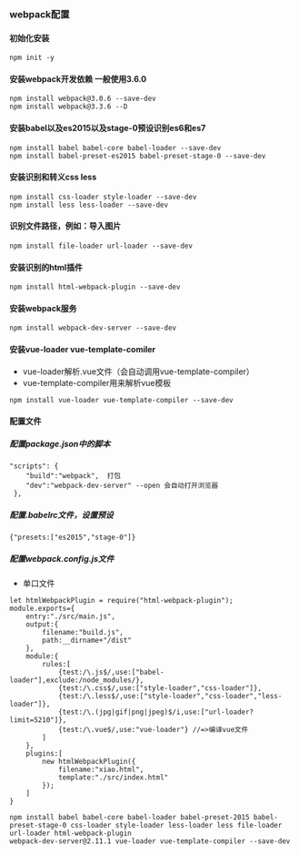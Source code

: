 ### webpack配置

#### 初始化安装

```
npm init -y
```
#### 安装webpack开发依赖 一般使用3.6.0
```
npm install webpack@3.0.6 --save-dev
npm install webpack@3.3.6 --D
```
#### 安装babel以及es2015以及stage-0预设识别es6和es7
```
npm install babel babel-core babel-loader --save-dev
npm install babel-preset-es2015 babel-preset-stage-0 --save-dev
```
#### 安装识别和转义css less
```
npm install css-loader style-loader --save-dev
npm install less less-loader --save-dev
```
#### 识别文件路径，例如：导入图片
```
npm install file-loader url-loader --save-dev
```
#### 安装识别的html插件
```
npm install html-webpack-plugin --save-dev
```
#### 安装webpack服务
```
npm install webpack-dev-server --save-dev
```
#### 安装vue-loader vue-template-comiler
- vue-loader解析.vue文件（会自动调用vue-template-compiler）
- vue-template-compiler用来解析vue模板
```
npm install vue-loader vue-template-compiler --save-dev
```
#### 配置文件

##### 配置package.json中的脚本
```
"scripts": {
    "build":"webpack",  打包
    "dev":"webpack-dev-server" --open 会自动打开浏览器
 },
```

##### 配置.babelrc文件，设置预设
```
{"presets:["es2015","stage-0"]}
```

##### 配置webpack.config.js文件
- 单口文件
```
let htmlWebpackPlugin = require("html-webpack-plugin");
module.exports={
    entry:"./src/main.js",
    output:{
        filename:"build.js",
        path:__dirname+"/dist"
    },
    module:{
        rules:[
            {test:/\.js$/,use:["babel-loader"],exclude:/node_modules/},
            {test:/\.css$/,use:["style-loader","css-loader"]},
            {test:/\.less$/,use:["style-loader","css-loader","less-loader"]},
            {test:/\.(jpg|gif|png|jpeg)$/i,use:["url-loader?limit=5210"]},
            {test:/\.vue$/,use:"vue-loader"} //=>编译vue文件
        ]
    },
    plugins:[
        new htmlWebpackPlugin({
            filename:"xiao.html",
            template:"./src/index.html"
        });
    ]
}
```
```
npm install babel babel-core babel-loader babel-preset-2015 babel-preset-stage-0 css-loader style-loader less-loader less file-loader url-loader html-webpack-plugin 
webpack-dev-server@2.11.1 vue-loader vue-template-compiler --save-dev
```



















